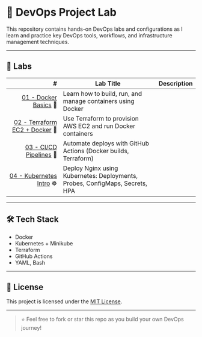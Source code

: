 # 🚀 DevOps Project Lab

This repository contains hands-on DevOps labs and configurations as I learn and practice key DevOps tools, workflows, and infrastructure management techniques.

---

## 📁 Labs

| # | Lab Title | Description |
|--:|-----------|-------------|
| [01 - Docker Basics](labs/01-docker-basics/) 🐳 | Learn how to build, run, and manage containers using Docker |
| [02 - Terraform EC2 + Docker](labs/02-terraform-ec2-docker/) 🌱 | Use Terraform to provision AWS EC2 and run Docker containers |
| [03 - CI/CD Pipelines](labs/03-ci-cd-pipelines/) 🔁 | Automate deploys with GitHub Actions (Docker builds, Terraform) |
| [04 - Kubernetes Intro](labs/04-k8s-intro/) ☸️ | Deploy Nginx using Kubernetes: Deployments, Probes, ConfigMaps, Secrets, HPA |

---

## 🛠 Tech Stack

- Docker
- Kubernetes + Minikube
- Terraform
- GitHub Actions
- YAML, Bash

---

## 📌 License

This project is licensed under the [MIT License](LICENSE).

---

> ⭐️ Feel free to fork or star this repo as you build your own DevOps journey!
